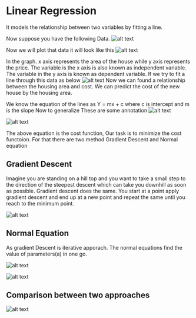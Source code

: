 # Linear Regression

It models the relationship between two variables by fitting a line.

Now suppose you have the following Data.
![alt text](./pic_11.jpg)

Now we will plot that data it will look like this
![alt text](./chart_1.png)

In the graph. x axis represents the area of the house while y axis represents the price. The variable is the x axis is also known as independent variable. The variable in the y axis is known as dependent variable. 
If we try to fit a line through this data as below
![alt text](./Linear_line.png)
Now we can found a relationship between the housing area and cost. We can predict the cost of the new house by the housing area.

We know the equation of the lines as 
Y = mx + c where c is intercept and m is the slope
Now to generalize These are some annotation
![alt text](./pic_12.jpg)

![alt text](./pic_5.jpg)

The above equation is the cost function, Our task is to minimize the cost functoion. For that there are two method Gradient Descent and Normal equation

## Gradient Descent
Imagine you are standing on a hill top and you want to take a small step to the direction of the steepest descent which can take you downhill as soon as possible. Gradient descent does the same. You start at a point apply gradient descent and end up at a new point and repeat the same until you reach to the minimum point.

![alt text](./pic_14.jpg)

## Normal Equation
As gradient Descent is iterative apporach. The normal equations find the value of parameters(a) in one go.

![alt text](./pic_6.jpg)

![alt text](./pic_7.jpg)

## Comparison between two approaches

![alt text](./pic_8.jpg)

